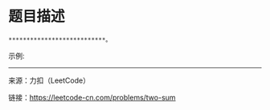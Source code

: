 # 题目描述 #
	***************************。

示例:
********************

来源：力扣（LeetCode）

链接：https://leetcode-cn.com/problems/two-sum
